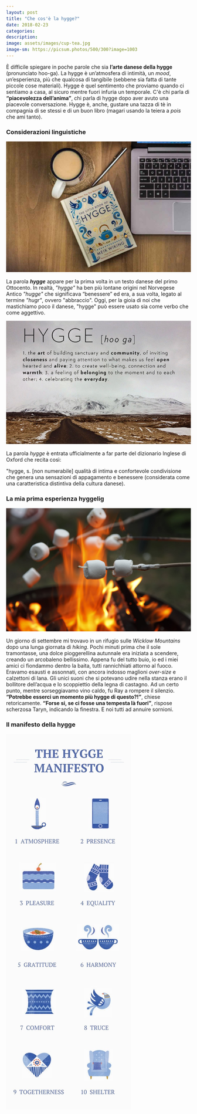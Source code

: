 ```yaml
---
layout: post
title: "Che cos'è la hygge?"
date: 2018-02-23
categories:
description:
image: assets/images/cup-tea.jpg
image-sm: https://picsum.photos/500/300?image=1003
---
```

È difficile spiegare in poche parole che sia **l’arte danese della hygge** (pronunciato hoo-ga).
La hygge è un’atmosfera di intimità, un _mood_, un’esperienza, più che qualcosa di tangibile (sebbene sia fatta di tante piccole cose materiali).
Hygge è quel sentimento che proviamo quando ci sentiamo a casa, al sicuro mentre fuori infuria un temporale.
C'è chi parla di **“piacevolezza dell’anima”**, chi parla di hygge dopo aver avuto una piacevole conversazione. Hygge è, anche, gustare una tazza di tè in compagnia di se stessi e di un buon libro (magari usando la teiera a _pois_ che ami tanto).

### Considerazioni linguistiche

![](/assets/images/the-little-book-of-hygge.jpg)

La parola **_hygge_** appare per la prima volta in un testo danese del primo Ottocento. In realtà, _"hygge"_ ha ben più lontane origini nel Norvegese Antico _"hugge"_ che significava “benessere” ed era, a sua volta, legato al termine _"hugr"_, ovvero "abbraccio".
Oggi, per la gioia di noi che mastichiamo poco il danese, "hygge" può essere usato sia come verbo che come aggettivo.

![Definizione](/assets/images/hygge-definition.jpg)

La parola _hygge_ è entrata ufficialmente a far parte del dizionario Inglese di Oxford che recita così:

"hygge, s.
[non numerabile] qualità di intima e confortevole condivisione che genera una sensazioni di appagamento e benessere (considerata come una caratteristica distintiva della cultura danese).

### La mia prima esperienza hyggelig

![Momento hyggelig](/assets/images/hyggelig-time.jpg)

Un giorno di settembre mi trovavo in un rifugio sulle _Wicklow Mountains_ dopo una lunga giornata di _hiking_.
Pochi minuti prima che il sole tramontasse, una dolce pioggerellina autunnale era iniziata a scendere, creando un arcobaleno bellissimo. Appena fu del tutto buio, io ed i miei amici ci fiondammo dentro la baita, tutti rannichhiati attorno al fuoco.
Eravamo esausti e assonnati, con ancora indosso maglioni _over-size_ e calzettoni di lana. Gli unici suoni che si potevano udire nella stanza erano il bollitore dell’acqua e lo scoppiettio della legna di castagno. Ad un certo punto, mentre sorseggiavamo vino caldo, fu Ray a rompere il silenzio.
**“Potrebbe esserci un momento più hygge di questo?!”**, chiese retoricamente.
**“Forse si, se ci fosse una tempesta là fuori”**, rispose scherzosa Taryn, indicando la finestra.
E noi tutti ad annuire sornioni.

### Il manifesto della hygge

![Manifesto della hygge](/assets/images/manifesto.jpg)
